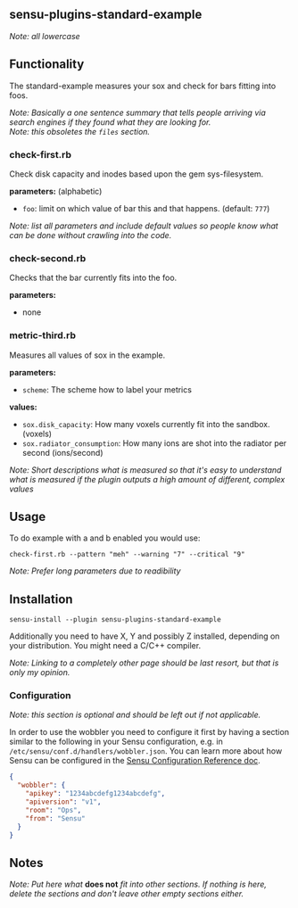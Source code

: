 ## sensu-plugins-standard-example

*Note: all lowercase*

## Functionality

The standard-example measures your sox and check for bars fitting into foos.

*Note: Basically a one sentence summary that tells people arriving via search engines if they found what they are looking for.*  
*Note: this obsoletes the `files` section.*

### check-first.rb

Check disk capacity and inodes based upon the gem sys-filesystem.

**parameters:** (alphabetic)

- `foo`: limit on which value of bar this and that happens. (default: `777`)

*Note: list all parameters and include default values so people know what can be done without crawling into the code.*

### check-second.rb

Checks that the bar currently fits into the foo.

**parameters:**

- none

### metric-third.rb

Measures all values of sox in the example.

**parameters:**

- `scheme`: The scheme how to label your metrics

**values:**

- `sox.disk_capacity`: How many voxels currently fit into the sandbox. (voxels)
- `sox.radiator_consumption`: How many ions are shot into the radiator per second (ions/second)

*Note: Short descriptions what is measured so that it's easy to understand what is measured if the plugin outputs a high amount of different, complex values*


## Usage

To do example with a and b enabled you would use:

```plain
check-first.rb --pattern "meh" --warning "7" --critical "9"
```

*Note: Prefer long parameters due to readibility*


## Installation

```plain
sensu-install --plugin sensu-plugins-standard-example
```

Additionally you need to have X, Y and possibly Z installed, depending on your distribution. You might need a C/C++ compiler.

*Note: Linking to a completely other page should be last resort, but that is only my opinion.*

### Configuration

*Note: this section is optional and should be left out if not applicable.*

In order to use the wobbler you need to configure it first by having a section similar to the following in your Sensu configuration, e.g. in `/etc/sensu/conf.d/handlers/wobbler.json`. You can learn more about how Sensu can be configured in the [Sensu Configuration Reference doc][config-doc].

[config-doc]: https://sensuapp.org/docs/latest/reference/configuration.html

```json
{
  "wobbler": {
    "apikey": "1234abcdefg1234abcdefg",
    "apiversion": "v1",
    "room": "Ops",
    "from": "Sensu"
  }
}
```

## Notes

*Note: Put here what* **does not** *fit into other sections. If nothing is here, delete the sections and don't leave other empty sections either.*
